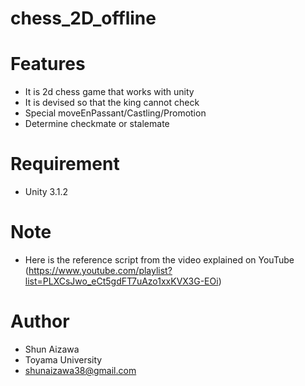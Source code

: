 # chess_2D_offline

# Features
* It is 2d chess game that works with unity
* It is devised so that the king cannot check
* Special moveEnPassant/Castling/Promotion
* Determine checkmate or stalemate
 
# Requirement
* Unity 3.1.2
 
# Note
* Here is the reference script from the video explained on YouTube
(https://www.youtube.com/playlist?list=PLXCsJwo_eCt5gdFT7uAzo1xxKVX3G-EOi)
 
# Author

* Shun Aizawa
* Toyama University
* shunaizawa38@gmail.com
